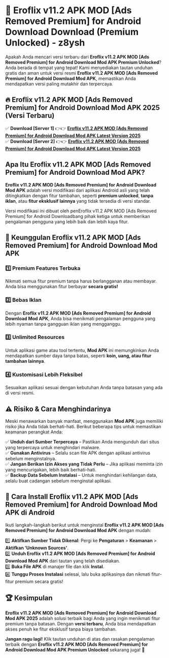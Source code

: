 # 🎯 Eroflix v11.2 APK MOD [Ads Removed Premium] for Android Download  Download (Premium Unlocked) -  z8ysh

Apakah Anda mencari versi terbaru dari **Eroflix v11.2 APK MOD [Ads Removed Premium] for Android Download Mod APK Premium Unlocked**? Anda berada di tempat yang tepat! Kami menyediakan tautan unduhan gratis dan aman untuk versi resmi **Eroflix v11.2 APK MOD [Ads Removed Premium] for Android Download Mod APK**, memastikan Anda mendapatkan versi paling mutakhir dan terpercaya.

## 🔥 Eroflix v11.2 APK MOD [Ads Removed Premium] for Android Download Mod APK 2025 (Versi Terbaru)

✅ **Download [Server 1]** 👉👉 [**Eroflix v11.2 APK MOD [Ads Removed Premium] for Android Download Mod APK Latest Version 2025**](https://momento.my/?title=Eroflix_v11.2_APK_MOD_[Ads_Removed_Premium]_for_Android_Download)  
✅ **Download [Server 2]** 👉👉 [**Eroflix v11.2 APK MOD [Ads Removed Premium] for Android Download Mod APK Latest Version 2025**](https://momento.my/?title=Eroflix_v11.2_APK_MOD_[Ads_Removed_Premium]_for_Android_Download)  

## Apa Itu Eroflix v11.2 APK MOD [Ads Removed Premium] for Android Download Mod APK?

**Eroflix v11.2 APK MOD [Ads Removed Premium] for Android Download Mod APK** adalah versi modifikasi dari aplikasi Android asli yang telah ditingkatkan dengan fitur tambahan, seperti **premium unlocked**, **tanpa iklan**, atau **fitur eksklusif lainnya** yang tidak tersedia di versi standar.

Versi modifikasi ini dibuat oleh penEroflix v11.2 APK MOD [Ads Removed Premium] for Android Downloadbang pihak ketiga untuk memberikan pengalaman pengguna yang lebih baik dan lebih kaya fitur.

## 🎯 Keunggulan Eroflix v11.2 APK MOD [Ads Removed Premium] for Android Download Mod APK

### 1️⃣ Premium Features Terbuka
Nikmati semua fitur premium tanpa harus berlangganan atau membayar. Anda bisa menggunakan fitur berbayar **secara gratis!**

### 2️⃣ Bebas Iklan
Dengan **Eroflix v11.2 APK MOD [Ads Removed Premium] for Android Download Mod APK**, Anda bisa menikmati pengalaman pengguna yang lebih nyaman tanpa gangguan iklan yang mengganggu.

### 3️⃣ Unlimited Resources
Untuk aplikasi game atau tool tertentu, **Mod APK** ini memungkinkan Anda mendapatkan sumber daya tanpa batas, seperti **koin, uang, atau fitur tambahan lainnya**.

### 4️⃣ Kustomisasi Lebih Fleksibel
Sesuaikan aplikasi sesuai dengan kebutuhan Anda tanpa batasan yang ada di versi resmi.

## ⚠️ Risiko & Cara Menghindarinya

Meski menawarkan banyak manfaat, menggunakan **Mod APK** juga memiliki risiko jika Anda tidak berhati-hati. Berikut beberapa tips untuk memastikan keamanan perangkat Anda:

✅ **Unduh dari Sumber Terpercaya** – Pastikan Anda mengunduh dari situs yang terpercaya untuk menghindari malware.  
✅ **Gunakan Antivirus** – Selalu scan file APK dengan aplikasi antivirus sebelum menginstalnya.  
✅ **Jangan Berikan Izin Akses yang Tidak Perlu** – Jika aplikasi meminta izin yang mencurigakan, lebih baik berhati-hati.  
✅ **Backup Data Sebelum Instalasi** – Untuk menghindari kehilangan data, selalu buat cadangan sebelum menginstal aplikasi.

## 📌 Cara Install Eroflix v11.2 APK MOD [Ads Removed Premium] for Android Download Mod APK di Android

Ikuti langkah-langkah berikut untuk menginstal **Eroflix v11.2 APK MOD [Ads Removed Premium] for Android Download Mod APK** dengan mudah:

1️⃣ **Aktifkan Sumber Tidak Dikenal**: Pergi ke **Pengaturan** > **Keamanan** > **Aktifkan 'Unknown Sources'**.  
2️⃣ **Unduh Eroflix v11.2 APK MOD [Ads Removed Premium] for Android Download Mod APK** dari tautan yang telah disediakan.  
3️⃣ **Buka File APK** di manajer file dan klik **Instal**.  
4️⃣ **Tunggu Proses Instalasi** selesai, lalu buka aplikasinya dan nikmati fitur-fitur premium secara gratis!

## 🏆 Kesimpulan

**Eroflix v11.2 APK MOD [Ads Removed Premium] for Android Download Mod APK 2025** adalah solusi terbaik bagi Anda yang ingin menikmati fitur premium tanpa batasan. Dengan **versi terbaru**, Anda bisa mendapatkan akses penuh ke fitur eksklusif tanpa biaya tambahan.

**Jangan ragu lagi!** Klik tautan unduhan di atas dan rasakan pengalaman terbaik dengan **Eroflix v11.2 APK MOD [Ads Removed Premium] for Android Download Mod APK Premium Unlocked** sekarang juga! 🚀
